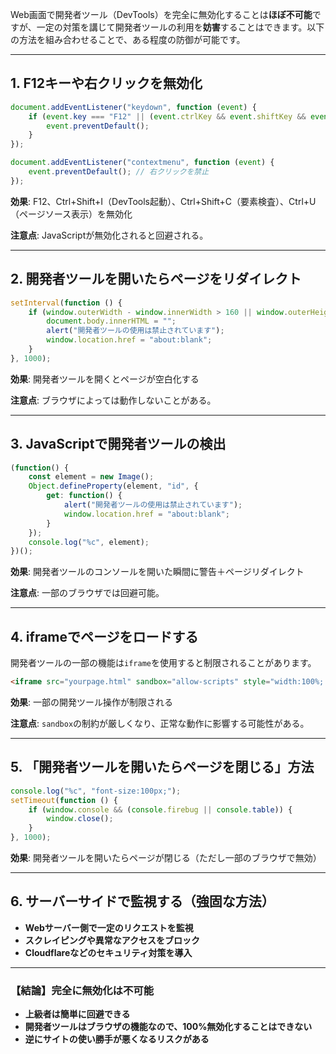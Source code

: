 Web画面で開発者ツール（DevTools）を完全に無効化することは**ほぼ不可能**ですが、一定の対策を講じて開発者ツールの利用を**妨害**することはできます。以下の方法を組み合わせることで、ある程度の防御が可能です。

---

## **1. F12キーや右クリックを無効化**
```javascript
document.addEventListener("keydown", function (event) {
    if (event.key === "F12" || (event.ctrlKey && event.shiftKey && event.key === "I") || (event.ctrlKey && event.shiftKey && event.key === "C") || (event.ctrlKey && event.key === "U")) {
        event.preventDefault();
    }
});

document.addEventListener("contextmenu", function (event) {
    event.preventDefault(); // 右クリックを禁止
});
```
**効果**: F12、Ctrl+Shift+I（DevTools起動）、Ctrl+Shift+C（要素検査）、Ctrl+U（ページソース表示）を無効化

**注意点**: JavaScriptが無効化されると回避される。

---

## **2. 開発者ツールを開いたらページをリダイレクト**
```javascript
setInterval(function () {
    if (window.outerWidth - window.innerWidth > 160 || window.outerHeight - window.innerHeight > 160) {
        document.body.innerHTML = "";
        alert("開発者ツールの使用は禁止されています");
        window.location.href = "about:blank";
    }
}, 1000);
```
**効果**: 開発者ツールを開くとページが空白化する

**注意点**: ブラウザによっては動作しないことがある。

---

## **3. JavaScriptで開発者ツールの検出**
```javascript
(function() {
    const element = new Image();
    Object.defineProperty(element, "id", {
        get: function() {
            alert("開発者ツールの使用は禁止されています");
            window.location.href = "about:blank";
        }
    });
    console.log("%c", element);
})();
```
**効果**: 開発者ツールのコンソールを開いた瞬間に警告＋ページリダイレクト

**注意点**: 一部のブラウザでは回避可能。

---

## **4. iframeでページをロードする**
開発者ツールの一部の機能は`iframe`を使用すると制限されることがあります。

```html
<iframe src="yourpage.html" sandbox="allow-scripts" style="width:100%; height:100vh; border:none;"></iframe>
```
**効果**: 一部の開発ツール操作が制限される

**注意点**: `sandbox`の制約が厳しくなり、正常な動作に影響する可能性がある。

---

## **5. 「開発者ツールを開いたらページを閉じる」方法**
```javascript
console.log("%c", "font-size:100px;");
setTimeout(function () {
    if (window.console && (console.firebug || console.table)) {
        window.close();
    }
}, 1000);
```
**効果**: 開発者ツールを開いたらページが閉じる（ただし一部のブラウザで無効）

---

## **6. サーバーサイドで監視する（強固な方法）**
- **Webサーバー側で一定のリクエストを監視**
- **スクレイピングや異常なアクセスをブロック**
- **Cloudflareなどのセキュリティ対策を導入**

---

### **【結論】完全に無効化は不可能**
- **上級者は簡単に回避できる**
- **開発者ツールはブラウザの機能なので、100%無効化することはできない**
- **逆にサイトの使い勝手が悪くなるリスクがある**
